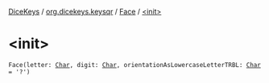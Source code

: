 [DiceKeys](../../index.md) / [org.dicekeys.keysqr](../index.md) / [Face](index.md) / [&lt;init&gt;](./-init-.md)

# &lt;init&gt;

`Face(letter: `[`Char`](https://kotlinlang.org/api/latest/jvm/stdlib/kotlin/-char/index.html)`, digit: `[`Char`](https://kotlinlang.org/api/latest/jvm/stdlib/kotlin/-char/index.html)`, orientationAsLowercaseLetterTRBL: `[`Char`](https://kotlinlang.org/api/latest/jvm/stdlib/kotlin/-char/index.html)` = '?')`